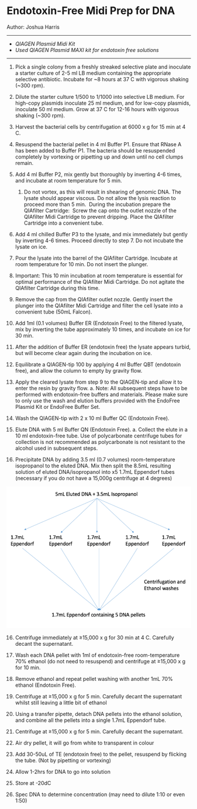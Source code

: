 # Endotoxin-Free Midi Prep for DNA

Author: Joshua Harris

------------------------------------------------------------

-	*QIAGEN Plasmid Midi Kit*
-	*Used QIAGEN Plasmid MAXI kit for endotoxin free solutions*

--------------------------------------------------------------
1.	Pick a single colony from a freshly streaked selective plate and inoculate a starter culture of 2-5 ml LB medium containing the appropriate selective antibiotic. Incubate for ~8 hours at 37 C with vigorous shaking (~300 rpm).  

1. Dilute the starter culture 1/500 to 1/1000 into selective LB medium. For high-copy plasmids inoculate 25 ml medium, and for low-copy plasmids, inoculate 50 ml medium. Grow at 37 C for 12-16 hours with vigorous shaking (~300 rpm).  

1.	Harvest the bacterial cells by centrifugation at 6000 x g for 15 min at 4 C.  

1.	Resuspend the bacterial pellet in 4 ml Buffer P1. Ensure that RNase A has been added to Buffer P1. The bacteria should be resuspended completely by vortexing or pipetting up and down until no cell clumps remain.

1.	Add 4 ml Buffer P2, mix gently but thoroughly by inverting 4-6 times, and incubate at room temperature for 5 min.
    1.	Do not vortex, as this will result in shearing of genomic DNA. The lysate should appear viscous. Do not allow the lysis reaction to proceed more than 5 min.  During the incubation prepare the QIAfilter Cartridge:  Screw the cap onto the outlet nozzle of the QIAfilter Midi Cartridge to prevent dripping. Place the QIAfilter Cartridge into a convenient tube.  

1.	Add 4 ml chilled Buffer P3 to the lysate, and mix immediately but gently by inverting 4-6 times. Proceed directly to step 7. Do not incubate the lysate on ice.  

1.	Pour the lysate into the barrel of the QIAfilter Cartridge. Incubate at room temperature for 10 min. Do not insert the plunger.  

  1.	Important: This 10 min incubation at room temperature is essential for optimal performance of the QIAfilter Midi Cartridge. Do not agitate the QIAfilter Cartridge during this time.  

1.	Remove the cap from the QIAfilter outlet nozzle. Gently insert the plunger into the QIAfilter Midi Cartridge and filter the cell lysate into a convenient tube (50mL Falcon).

1.	Add 1ml (0.1 volumes) Buffer ER (Endotoxin Free) to the filtered lysate, mix by inverting the tube approximately 10 times, and incubate on ice for 30 min.  

1.	After the addition of Buffer ER (endotoxin free) the lysate appears turbid, but will become clear again during the incubation on ice.  

1.	Equilibrate a QIAGEN-tip 100 by applying 4 ml Buffer QBT (endotoxin free), and allow the column to empty by gravity flow.  

1.	Apply the cleared lysate from step 9 to the QIAGEN-tip and allow it to enter the resin by gravity flow.
a.	Note: All subsequent steps have to be performed with endotoxin-free buffers and materials. Please make sure to only use the wash and elution buffers provided with the EndoFree Plasmid Kit or EndoFree Buffer Set.  

1.	Wash the QIAGEN-tip with 2 x 10 ml Buffer QC (Endotoxin Free).  

1.	Elute DNA with 5 ml Buffer QN (Endotoxin Free).
a.	Collect the elute in a 10 ml endotoxin-free tube. Use of polycarbonate centrifuge tubes for collection is not recommended as polycarbonate is not resistant to the alcohol used in subsequent steps.

1.	Precipitate DNA by adding 3.5 ml (0.7 volumes) room-temperature isopropanol to the eluted DNA. Mix then split the 8.5mL resulting solution of eluted DNA/isopropanol into x5 1.7mL Eppendorf tubes (necessary if you do not have a 15,000g centrifuge at 4 degrees)

  ![](cache/MIDI_1.png?raw=true)

16.	Centrifuge immediately at ≥15,000 x g for 30 min at 4 C. Carefully decant the supernatant.  

1.	Wash each DNA pellet with 1ml of endotoxin-free room-temperature 70% ethanol (do not need to resuspend) and centrifuge at ≥15,000 x g for 10 min.  

1.	Remove ethanol and repeat pellet washing with another 1mL 70% ethanol (Endotoxin Free).

1.	Centrifuge at ≥15,000 x g for 5 min. Carefully decant the supernatant whilst still leaving a little bit of ethanol

1.	Using a transfer pipette, detach DNA pellets into the ethanol solution, and combine all the pellets into a single 1.7mL Eppendorf tube.

1.	Centrifuge at ≥15,000 x g for 5 min. Carefully decant the supernatant.

1.	Air dry pellet, it will go from white to transparent in colour

1.	Add 30-50uL of TE (endotoxin free) to the pellet, resuspend by flicking the tube. (Not by pipetting or vortexing)

1.	Allow 1-2hrs for DNA to go into solution

1.	Store at -20dC

1.	Spec DNA to determine concentration (may need to dilute 1:10 or even 1:50)
